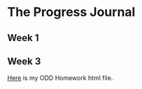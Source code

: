 # The Progress Journal

## Week 1

## Week 3

[Here](https://github.com/MEF-BDA503/pj18-baturusta/blob/master/files/odd.html) is my ODD Homework html file. 
